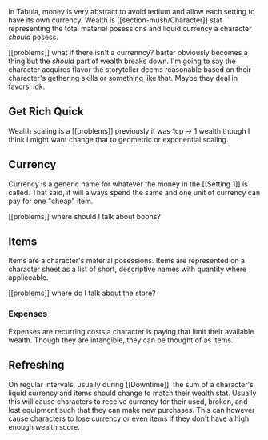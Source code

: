 In Tabula, money is very abstract to avoid tedium and allow each setting to have its own currency. Wealth is [[section-mush/Character]] stat representing the total material posessions and liquid currency a character *should* posess.

[[problems]] what if there isn't a currenncy? barter obviously becomes a thing but the *should* part of wealth breaks down. I'm going to say the character acquires flavor the storyteller deems reasonable based on their character's gethering skills or something like that. Maybe they deal in favors, idk.

## Get Rich Quick
Wealth scaling is a [[problems]] previously it was 1cp -> 1 wealth though I think I might want change that to geometric or exponential scaling.

## Currency
Currency is a generic name for whatever the money in the [[Setting 1]] is called. That said, it will  always spend the same and one unit of currency can pay for one "cheap" item.

[[problems]] where should I talk about boons?

## Items
Items are a character's material posessions. Items are represented on a character sheet as a list of short, descriptive names with quantity where appliccable.

[[problems]] where do I talk about the store?

### Expenses
Expenses are recurring costs a character is paying that limit their available wealth. Though they are intangible, they can be thought of as items.

## Refreshing
On regular intervals, usually during [[Downtime]], the sum of a character's liquid currency and items should change to match their wealth stat. Usually this will cause characters to receive currency for their used, broken, and lost equipment such that they can make new purchases. This can however cause characters to lose currency or even items if they don't have a high enough wealth score.